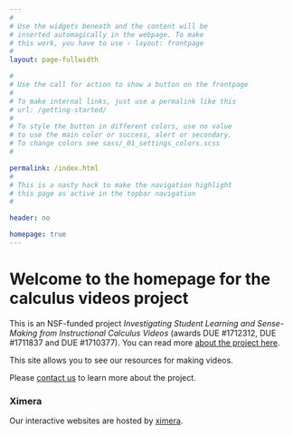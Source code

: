 ```yaml
---
#
# Use the widgets beneath and the content will be
# inserted automagically in the webpage. To make
# this work, you have to use › layout: frontpage
#
layout: page-fullwidth

#
# Use the call for action to show a button on the frontpage
#
# To make internal links, just use a permalink like this
# url: /getting-started/
#
# To style the button in different colors, use no value
# to use the main color or success, alert or secondary.
# To change colors see sass/_01_settings_colors.scss
#

permalink: /index.html
#
# This is a nasty hack to make the navigation highlight
# this page as active in the topbar navigation
#

header: no

homepage: true
---
```


# Welcome to the homepage for the calculus videos project

<!--If you're a student looking for our videos, please go [here](./vids/)-->

This is an NSF-funded project *Investigating Student Learning and Sense-Making from Instructional Calculus Videos* (awards DUE #1712312, DUE #1711837 and DUE #1710377). You can read more [about the project here](/about).

This site allows you to see our resources for making videos.

Please [contact us](/team/) to learn more about the project.

### Ximera
Our interactive websites are hosted by [ximera](http://ximera.osu.edu).
